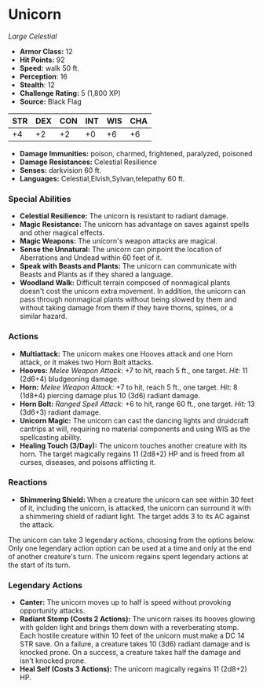 # Unicorn

*Large* *Celestial*

- **Armor Class:** 12
- **Hit Points:** 92 
- **Speed:** walk 50 ft.
- **Perception**: 16
- **Stealth**: 12
- **Challenge Rating:** 5 (1,800 XP)
- **Source:** Black Flag

| STR | DEX | CON | INT | WIS | CHA |
| --- | --- | --- | --- | --- | --- |
| +4 | +2 | +2 | +0 | +6 | +6 |

- **Damage Immunities:** poison, charmed, frightened, paralyzed, poisoned
- **Damage Resistances:** Celestial Resilience
- **Senses:** darkvision 60 ft.
- **Languages:** Celestial,Elvish,Sylvan,telepathy 60 ft.

### Special Abilities

- **Celestial Resilience:** The unicorn is resistant to radiant damage.
- **Magic Resistance:** The unicorn has advantage on saves against spells and other magical effects.
- **Magic Weapons:** The unicorn's weapon attacks are magical.
- **Sense the Unnatural:** The unicorn can pinpoint the location of Aberrations and Undead within 60 feet of it.
- **Speak with Beasts and Plants:** The unicorn can communicate with Beasts and Plants as if they shared a language.
- **Woodland Walk:** Difficult terrain composed of nonmagical plants doesn't cost the unicorn extra movement. In addition, the unicorn can pass through nonmagical plants without being slowed by them and without taking damage from them if they have thorns, spines, or a similar hazard.

### Actions

- **Multiattack:** The unicorn makes one Hooves attack and one Horn attack, or it makes two Horn Bolt attacks.
- **Hooves:** _Melee Weapon Attack:_ +7 to hit, reach 5 ft., one target. _Hit:_ 11 (2d6+4) bludgeoning damage.
- **Horn:** _Melee Weapon Attack:_ +7 to hit, reach 5 ft., one target. _Hit:_ 8 (1d8+4) piercing damage plus 10 (3d6) radiant damage.
- **Horn Bolt:** _Ranged Spell Attack:_ +6 to hit, range 60 ft., one target. _Hit:_ 13 (3d6+3) radiant damage.
- **Unicorn Magic:** The unicorn can cast the dancing lights and druidcraft cantrips at will, requiring no material components and using WIS as the spellcasting ability.
- **Healing Touch (3/Day):** The unicorn touches another creature with its horn. The target magically regains 11 (2d8+2) HP and is freed from all curses, diseases, and poisons afflicting it.

### Reactions

- **Shimmering Shield:** When a creature the unicorn can see within 30 feet of it, including the unicorn, is attacked, the unicorn can surround it with a shimmering shield of radiant light. The target adds 3 to its AC against the attack.

The unicorn can take 3 legendary actions, choosing from the options below. Only one legendary action option can be used at a time and only at the end of another creature's turn. The unicorn regains spent legendary actions at the start of its turn.

### Legendary Actions

- **Canter:** The unicorn moves up to half is speed without provoking opportunity attacks.
- **Radiant Stomp (Costs 2 Actions):** The unicorn raises its hooves glowing with golden light and brings them down with a reverberating stomp. Each hostile creature within 10 feet of the unicorn must make a DC 14 STR save. On a failure, a creature takes 10 (3d6) radiant damage and is knocked prone. On a success, a creature takes half the damage and isn't knocked prone.
- **Heal Self (Costs 3 Actions):** The unicorn magically regains 11 (2d8+2) HP.
